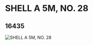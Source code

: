 # SHELL A 5M, NO. 28
## 16435
![SHELL A 5M, NO. 28](https://lc-www-live-s.legocdn.com/media/bricks/5/2/6060841.jpg)